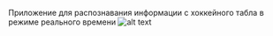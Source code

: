 Приложение для распознавания информации с хоккейного табла в режиме реального времени
![alt text](http://url/to/img.png](https://drive.google.com/u/0/uc?id=12J_MdMWEl2yvWadS71uXnmvSv4dqqedX&export=download)https://drive.google.com/u/0/uc?id=12J_MdMWEl2yvWadS71uXnmvSv4dqqedX)
